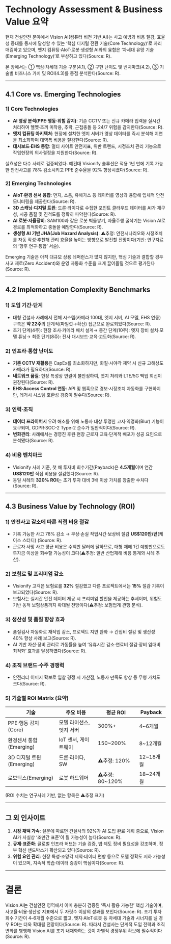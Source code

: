 # Technology Assessment & Business Value 요약
현재 건설안전 분야에서 Vision AI(컴퓨터 비전 기반 AI)는 사고 예방과 비용 절감, 효율성 증대를 동시에 달성할 수 있는 ‘핵심 디지털 전환 기술(Core Technology)’로 자리매김하고 있으며, 엣지 컴퓨팅·AIoT·로봇·생성형 AI와의 융합은 ‘차세대 유망 기술(Emerging Technology)’로 부상하고 있다(Source: R).

본 장에서는 ① 핵심·차세대 기술 구분(4.1), ② 구현 난이도 및 벤치마크(4.2), ③ 기술별 비즈니스 가치 및 ROI(4.3)를 중점 분석한다(Source: R).

---

## 4.1 Core vs. Emerging Technologies
### 1) Core Technologies
- **AI 영상 분석(PPE·행동·위험 감지)**: 기존 CCTV 또는 신규 카메라 입력을 실시간 처리하여 헬멧·조끼 미착용, 추락, 근접충돌 등 24/7 위험을 감지한다(Source: R).
- **엣지 컴퓨팅 아키텍처**: 현장에 설치한 엣지 서버가 영상 데이터를 즉시 분석해 지연을 최소화하며 대역폭 비용을 절감한다(Source: R).
- **대시보드·EHS 통합**: 멀티 사이트 안전지표, 위반 트렌드, 시정조치 관리 기능으로 작업현장의 의사결정을 지원한다(Source: R).

실효성은 다수 사례로 검증되었다. 예컨대 Visionify 솔루션은 적용 1년 만에 기록 가능한 안전사고를 78% 감소시키고 PPE 준수율을 92% 향상시켰다(Source: R).

### 2) Emerging Technologies
- **AIoT·환경 센서 융합**: 먼지, 소음, 유해가스 등 데이터를 영상과 융합해 입체적 안전 모니터링을 제공한다(Source: R).
- **3D 스캐닝·디지털 트윈**: 드론·라이다로 수집한 포인트 클라우드 데이터를 AI가 재구성, 시공 품질 및 진척도를 정확히 파악한다(Source: R).
- **AI 로봇·자율장비**: SAM100과 같은 로봇 벽돌쌓기, 자율주행 굴삭기는 Vision AI로 경로를 최적화하고 충돌을 예방한다(Source: R).
- **생성형 AI 기반 JHA(Job Hazard Analysis)**: ⚠️추정: 안전시나리오와 시정조치를 자동 작성·추천해 관리 효율을 높이는 방향으로 발전할 전망이다(기반: 연구자료의 ‘향후 연구·통합’ 서술).

Emerging 기술은 아직 대규모 상용 레퍼런스가 많지 않지만, 핵심 기술과 결합할 경우 사고 제로(Zero Accident)와 운영 자동화 수준을 크게 끌어올릴 것으로 평가된다(Source: R).

---

## 4.2 Implementation Complexity Benchmarks
### 1) 도입 기간·단계
- 대형 건설사 사례에서 전체 시스템(카메라 100대, 엣지 서버, AI 모델, EHS 연동) 구축은 **약 22주**의 단계적(파일럿→확산) 접근으로 완료되었다(Source: R).
- 초기 단계(4주): 현장 조사·카메라 배치 설계→ 중간 단계(10주): 엣지 장비 설치·모델 튜닝→ 최종 단계(8주): 전사 대시보드·교육·고도화(Source: R).

### 2) 인프라·통합 난이도
- **기존 CCTV 재활용**은 CapEx를 최소화하지만, 화질·시야각 제약 시 신규 고해상도 카메라가 필요하다(Source: R).
- **네트워크 품질**: 현장 특성상 연결이 불안정하여, 엣지 처리와 LTE/5G 백업 회선이 권장된다(Source: R).
- **EHS·Access Control 연동**: API 및 웹훅으로 경보·시정조치 자동화를 구현하지만, 레거시 시스템 호환성 검증이 필수다(Source: R).

### 3) 인력·조직
- **데이터 프라이버시** 우려 해소를 위해 노동자 대상 투명한 고지·익명화(Blur) 기능이 요구되며, GDPR·SOC-2 Type-2 준수가 일반적이다(Source: R).
- **변화관리**: 사례에서는 경영진 후원·현장 근로자 교육·단계적 배포가 성공 요인으로 분석됐다(Source: R).

### 4) 비용 벤치마크
- Visionify 사례 기준, 첫 해 투자비 회수기간(Payback)은 **4.5개월**이며 연간 **US$120만** 직접 비용을 절감했다(Source: R).
- 동일 사례의 **320% ROI**는 초기 투자 대비 3배 이상 가치를 창출한 수치다(Source: R).

---

## 4.3 Business Value by Technology (ROI)
### 1) 안전사고 감소에 따른 직접 비용 절감
- 기록 가능한 사고 78% 감소 → 부상·손실 작업시간·보상비 절감 **US$120만/년**(케이스 스터디) (Source: R).
- 근로자 사망 사고 평균 비용은 수백만 달러에 달하므로, 대형 재해 1건 예방만으로도 투자금 이상을 회수할 가능성이 크다(⚠️추정: 일반 산업재해 비용 통계와 사례 추산).

### 2) 보험료 및 프리미엄 감소
- Visionify 고객은 보험료를 **32%** 절감했고 다른 프로젝트에서는 **15%** 절감 기록이 보고되었다(Source: R).
- 보험사는 실시간 안전 데이터 제공 시 프리미엄 할인을 제공하는 추세이며, 위험도 기반 동적 보험상품까지 확대될 전망이다(⚠️추정: 보험업계 관행 분석).

### 3) 생산성 및 품질 향상 효과
- 품질검사 자동화로 재작업 감소, 프로젝트 지연 완화 → 간접비 절감 및 생산성 40% 향상 사례 보고(Source: R).
- AI 기반 자산·장비 관리로 가동률을 높여 ‘유휴시간 감소·연료비 절감·장비 임대비 최적화’ 효과를 달성하였다(Source: R).

### 4) 조직 브랜드·수주 경쟁력
- 안전리더 이미지 확보로 입찰 경쟁 시 가산점, 노동자 만족도 향상 등 무형 가치도 크다(Source: R).

### 5) 기술별 ROI Matrix (요약)
| 기술 | 주요 비용 | 평균 ROI | Payback |
| --- | --- | --- | --- |
| PPE·행동 감지(Core) | 모델 라이선스, 엣지 서버 | 300%+ | 4~6개월 |
| 환경센서 통합(Emerging) | IoT 센서, 게이트웨이 | 150~200% | 8~12개월 |
| 3D 디지털 트윈(Emerging) | 드론·라이다, SW | ⚠️추정: 120% | 12~18개월 |
| 로보틱스(Emerging) | 로봇 하드웨어 | ⚠️추정: 80~120% | 18~24개월 |

(ROI 수치는 연구사례 기반, 없는 항목은 ⚠️추정 표기)

---

## 그 외 인사이트
1. **시장 채택 가속**: 설문에 따르면 건설사의 92%가 AI 도입 완료·계획 중으로, Vision AI가 사실상 ‘조만간 표준’이 될 가능성이 높다(Source: R).
2. **규제·표준화**: 글로벌 인프라 허브는 기술 검증, 법·제도 정비 필요성을 강조하며, 정부 혁신 샌드박스가 확산되고 있다(Source: R).
3. **위험 요인 관리**: 현장 특성·조망각 제약·데이터 편향 등으로 모델 정확도 저하 가능성이 있으며, 지속적 학습·데이터 증강이 핵심이다(Source: R).

---

# 결론
Vision AI는 건설안전 영역에서 이미 충분히 검증된 ‘즉시 활용 가능한’ 핵심 기술이며, 사고율·비용·생산성 지표에서 두 자릿수 이상의 성과를 보인다(Source: R). 초기 투자 회수 기간이 4–6개월 수준으로 짧고, 엣지·AIoT·로봇 등 차세대 기술과 시너지를 낼 경우 ROI는 더욱 확대될 전망이다(Source: R). 따라서 건설사는 단계적 도입 전략과 조직 변화를 병행해 Vision AI를 조기 내재화하는 것이 차별적 경쟁우위 확보에 필수적이다(Source: R).